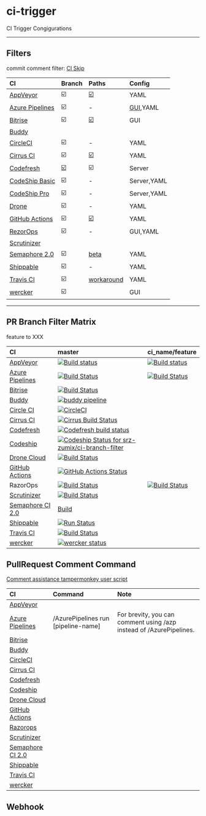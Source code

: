 # ci-trigger

CI Trigger Congigurations

--------------------------------------------------

## Filters

commit comment filter: [CI Skip](https://github.com/srz-zumix/ci-skip)

|CI|Branch|Paths|Config|
|:--|:--|:--|:--|
|[AppVeyor](https://www.appveyor.com/docs/branches/)|:ballot_box_with_check:|[:ballot_box_with_check:](https://www.appveyor.com/docs/how-to/filtering-commits/)|YAML|
|[Azure Pipelines](https://docs.microsoft.com/ja-jp/azure/devops/pipelines/repos/github?view=azure-devops&tabs=yaml#branches)|:ballot_box_with_check:|-|[GUI](https://docs.microsoft.com/en-us/azure/devops/pipelines/troubleshooting/troubleshooting?view=azure-devops#overridden-yaml-trigger-setting),YAML|
|[Bitrise](https://www.bitrise.io)|:ballot_box_with_check:|[:ballot_box_with_check:](https://devcenter.bitrise.io/builds/selective_builds/)|GUI|
|[Buddy](https://buddy.works)|||
|[CircleCI](https://circleci.com/docs/ja/2.0/configuration-reference/#filters)|:ballot_box_with_check:|-|YAML|
|[Cirrus CI](https://cirrus-ci.org/guide/writing-tasks/#supported-functions)|:ballot_box_with_check:|[:ballot_box_with_check:](https://cirrus-ci.org/guide/writing-tasks/#supported-functions)|YAML|
|[Codefresh](https://codefresh.io/docs/docs/configure-ci-cd-pipeline/triggers/git-triggers/)|[:ballot_box_with_check:](https://codefresh.io/docs/docs/configure-ci-cd-pipeline/triggers/git-triggers/)|:ballot_box_with_check:|Server|
|[CodeShip Basic](https://documentation.codeship.com/general/projects/build_trigger/)|:ballot_box_with_check:|-|Server,YAML|
|[CodeShip Pro](https://documentation.codeship.com/pro/builds-and-configuration/steps/#limiting-steps-to-specific-branches-or-tags)|:ballot_box_with_check:|-|Server,YAML|
|[Drone](https://docs.drone.io/pipeline/triggers/)|:ballot_box_with_check:|-|YAML|
|[GitHub Actions](https://help.github.com/en/actions/reference/workflow-syntax-for-github-actions#onpushpull_requestbranchestags)|:ballot_box_with_check:|[:ballot_box_with_check:](https://help.github.com/en/actions/reference/workflow-syntax-for-github-actions#onpushpull_requestpaths)|YAML|
|[RezorOps](https://docs.razorops.com/config/spec/#trigger)|:ballot_box_with_check:|-|GUI,YAML|
|[Scrutinizer](https://scrutinizer-ci.com)||
|[Semaphore 2.0](https://docs.semaphoreci.com/reference/conditions-reference/)|:ballot_box_with_check:|[beta](https://docs.semaphoreci.com/reference/conditions-reference/#change_in)|YAML|
|[Shippable](http://docs.shippable.com/platform/workflow/config/)|:ballot_box_with_check:|-|YAML|
|[Travis CI](https://docs.travis-ci.com/user/customizing-the-build#building-specific-branches)|:ballot_box_with_check:|[workaround](https://travis-ci.community/t/how-to-skip-jobs-based-on-the-files-changed-in-a-subdirectory/2979/11)|YAML|
|[wercker](https://devcenter.wercker.com/development/workflows/creating-a-workflow/#tag-filtering)|:ballot_box_with_check:||GUI|


--------------------------------------------------

## PR Branch Filter Matrix

feature to XXX

|CI|master|ci_name/feature|
|:--|:--|:--|
|[AppVeyor](https://www.appveyor.com/docs/how-to/filtering-commits/#skip-commits)|[![Build status](https://ci.appveyor.com/api/projects/status/llmsixpmf2e7jy4k/branch/master?svg=true)](https://ci.appveyor.com/project/srz-zumix/ci-trigger)|[![Build status](https://ci.appveyor.com/api/projects/status/llmsixpmf2e7jy4k/branch/appveyor/feature?svg=true)](https://ci.appveyor.com/project/srz-zumix/ci-trigger)|
|[Azure Pipelines](https://docs.microsoft.com/en-us/azure/devops/pipelines/?view=vsts)|[![Build Status](https://dev.azure.com/srz-zumix/ci-specs/_apis/build/status/ci-trigger?branchName=master)](https://dev.azure.com/srz-zumix/ci-specs/_build/latest?definitionId=11&branchName=master)|[![Build Status](https://dev.azure.com/srz-zumix/ci-specs/_apis/build/status/ci-trigger?branchName=azp%2Ffeature)](https://dev.azure.com/srz-zumix/ci-specs/_build/latest?definitionId=11&branchName=azp%2Ffeature)|
|[Bitrise](http://devcenter.bitrise.io/tips-and-tricks/skip-a-build/)|[![Build Status](https://app.bitrise.io/app/888b3fc92ca7352c/status.svg?token=1zo_JkiGKmgbqRGxtLdieQ&branch=master)](https://app.bitrise.io/app/888b3fc92ca7352c)||
|[Buddy](https://buddy.works/knowledge/deployments/how-use-commit-commands)|[![buddy pipeline](https://app.buddy.works/zumixcpp/ci-branch-filter/pipelines/pipeline/127277/badge.svg?token=5e58135ab4831252209e7b1fe75bfe9de669b0dc7e95ed4316eebad2187d59a0 "buddy pipeline")](https://app.buddy.works/zumixcpp/ci-branch-filter/pipelines/pipeline/127277)||
|[Circle CI](https://circleci.com/docs/1.0/skip-a-build/)|[![CircleCI](https://circleci.com/gh/srz-zumix/ci-branch-filter/tree/master.svg?style=svg)](https://circleci.com/gh/srz-zumix/ci-branch-filter/tree/master)||
|[Cirrus CI](https://cirrus-ci.org/guide/writing-tasks/#conditional-task-execution)|[![Cirrus Build Status](https://api.cirrus-ci.com/github/srz-zumix/ci-branch-filter.svg?branch=master)](https://cirrus-ci.com/github/srz-zumix/ci-branch-filter/master)||
|[Codefresh](https://docs.codefresh.io/v1.0/docs/conditional-execution-of-steps)|[![Codefresh build status]( https://g.codefresh.io/api/badges/build?repoOwner=srz-zumix&repoName=ci-branch-filter&branch=master&pipelineName=ci-branch-filter&accountName=srz-zumix&type=cf-1)]( https://g.codefresh.io/repositories/srz-zumix/ci-branch-filter/builds?filter=trigger:build;branch:master;service:5a8d6d36d78094000162db49~ci-branch-filter)||
[Codeship](https://documentation.codeship.com/general/projects/skipping-builds/)|[ ![Codeship Status for srz-zumix/ci-branch-filter](https://app.codeship.com/projects/00a08490-f92d-0135-3ab5-029b8e2f450f/status?branch=master)](https://app.codeship.com/projects/278452)||
|[Drone Cloud](https://cloud.drone.io/)|[![Build Status](https://cloud.drone.io/api/badges/srz-zumix/ci-branch-filter/status.svg)](https://cloud.drone.io/srz-zumix/ci-branch-filter)||
|[GitHub Actions](https://github.com/features/actions)|[![GitHub Actions Status](https://github.com/srz-zumix/iutest/workflows/GitHub%20Actions/badge.svg?branch=master)](https://github.com/srz-zumix/iutest/actions)||
|RazorOps|[![Build Status](https://api.razorops.com/apps/purple-frog-6791/badge.svg?branch=master)](https://dashboard.razorops.com/apps/purple-frog-6791/workflows)|[![Build Status](https://api.razorops.com/apps/purple-frog-6791/badge.svg?branch=razorops%2Ffeature)](https://dashboard.razorops.com/apps/purple-frog-6791/workflows)|
|[Scrutinizer](https://scrutinizer-ci.com/docs/guides/skipping_a_build_via_commit_message)|[![Build Status](https://scrutinizer-ci.com/g/srz-zumix/ci-branch-filter/badges/build.png?b=master)](https://scrutinizer-ci.com/g/srz-zumix/ci-branch-filter/build-status/master)||
|[Semaphore CI 2.0](https://docs.semaphoreci.com/article/146-skip-building-some-commits-with-ci-branch-filter)|[Build](https://srz-zumix.semaphoreci.com/projects/ci-branch-filter)||
|[Shippable](http://docs.shippable.com/ci/skip-builds/)|[![Run Status](https://api.shippable.com/projects/5a8d7f96d0386507000fbc70/badge?branch=master)](https://app.shippable.com/github/srz-zumix/ci-branch-filter)||
|[Travis CI](https://docs.travis-ci.com/user/customizing-the-build/#building-specific-branches)|[![Build Status](https://travis-ci.com/srz-zumix/ci-branch-filter.svg?branch=master)](https://travis-ci.com/srz-zumix/ci-branch-filter)||
|[wercker](http://devcenter.wercker.com/docs/faq/how-can-i-skip-a-build#hs_cos_wrapper_name)|[![wercker status](https://app.wercker.com/status/95dc13c5815e10848c9c7bafbba37e62/s/master "wercker status")](https://app.wercker.com/project/byKey/95dc13c5815e10848c9c7bafbba37e62)||

## PullRequest Comment Command

[Comment assistance tampermonkey user script](https://github.com/srz-zumix/TampermonkeyUserScripts)

|CI|Command|Note|
|:--|:--|:--|
|[AppVeyor](https://status.appveyor.com/#)||
|[Azure Pipelines](https://docs.microsoft.com/en-us/azure/devops/pipelines/repos/github?view=azure-devops&tabs=yaml#comment-triggers)|/AzurePipelines run \[pipeline-name\]|For brevity, you can comment using /azp instead of /AzurePipelines.|
|[Bitrise](https://www.bitrise.io)||
|[Buddy](https://buddy.works)||
|[CircleCI](https://status.circleci.com/)||
|[Cirrus CI](https://cirrus-ci.org/)||
|[Codefresh](https://codefresh.io/)||
|[Codeship](https://codeship.com/)||
|[Drone Cloud](https://cloud.drone.io/)||
|[GitHub Actions](https://www.githubstatus.com/)||
|[Razorops](https://razorops.com/)||
|[Scrutinizer](https://scrutinizer-ci.com)||
|[Semaphore CI 2.0](https://status.semaphoreci.com/)||
|[Shippable](http://shippable.com)||
|[Travis CI](https://travis-ci.com/)||
|[wercker](http://status.wercker.com/)||

## Webhook

